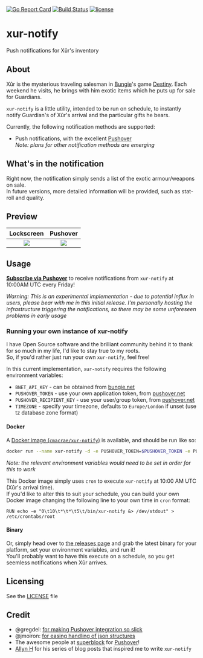 [![Go Report Card](https://goreportcard.com/badge/github.com/cmacrae/xur-notify)](https://goreportcard.com/report/github.com/cmacrae/xur-notify) [![Build Status](https://travis-ci.org/cmacrae/xur-notify.svg?branch=master)](https://travis-ci.org/cmacrae/xur-notify) [![license](http://img.shields.io/badge/license-MIT-red.svg?style=flat)](LICENSE)
# xur-notify
Push notifications for Xûr's inventory

## About
Xûr is the mysterious traveling salesman in [Bungie](https://bungie.net)'s game [Destiny](https://www.destinythegame.com/uk/en/home). Each weekend he visits, he brings with him exotic items which he puts up for sale for Guardians.  

`xur-notify` is a little utility, intended to be run on schedule, to instantly notify Guardian's of Xûr's arrival and the particular gifts he bears.

Currently, the following notification methods are supported:  
- Push notifications, with the excellent [Pushover](https://pushover.net)  
_Note: plans for other notification methods are emerging_

## What's in the notification
Right now, the notification simply sends a list of the exotic armour/weapons on sale.  
In future versions, more detailed information will be provided, such as stat-roll and quality.

## Preview
Lockscreen                 |  Pushover
:-------------------------:|:-------------------------:
![](http://i.imgur.com/j1YJwSN.png)  |  ![](http://i.imgur.com/l6dbZq4.png)

## Usage
[**Subscribe via Pushover**](https://pushover.net/subscribe/Xr-mwxq4o1v35qs8er) to receive notifications from `xur-notify` at 10:00AM UTC every Friday!  

_Warning: This is an experimental implementation - due to potential influx in users, please bear with me in this initial release. I'm personally hosting the infrastructure triggering the notifications, so there may be some unforeseen problems in early usage_

### Running your own instance of xur-notify
I have Open Source software and the brilliant community behind it to thank for so much in my life, I'd like to stay true to my roots.  
So, if you'd rather just run your own `xur-notify`, feel free!  

In this current implementation, `xur-notify` requires the following environment variables:  
- `BNET_API_KEY` - can be obtained from [bungie.net](https://www.bungie.net/en/Application)
- `PUSHOVER_TOKEN` - use your own application token, from [pushover.net](https://pushover.net)
- `PUSHOVER_RECIPIENT_KEY` - use your user/group token, from [pushover.net](https://pushover.net)
- `TIMEZONE` - specify your timezone, defaults to `Europe/London` if unset (use tz database zone format)

#### Docker
A [Docker image (`cmacrae/xur-notify`)](https://hub.docker.com/r/cmacrae/xur-notify/) is available, and should be run like so:
``` bash
docker run --name xur-notify -d -e PUSHOVER_TOKEN=$PUSHOVER_TOKEN -e PUSHOVER_RECIPIENT_KEY=$PUSHOVER_RECIPIENT_KEY -e BNET_API_KEY=$BNET_API_KEY cmacrae/xur-notify:1.0.0-alpha
```
_Note: the relevant environment variables would need to be set in order for this to work_

This Docker image simply uses `cron` to execute `xur-notify` at 10:00 AM UTC (Xûr's arrival time).  
If you'd like to alter this to suit your schedule, you can build your own Docker image changing the following line to your own time in `cron` format:  
``` cron
RUN echo -e "0\t10\t*\t*\t5\t/bin/xur-notify &> /dev/stdout" > /etc/crontabs/root
```

#### Binary
Or, simply head over to [the releases page](https://github.com/cmacrae/xur-notify/releases) and grab the latest binary for your platform, set your environment variables, and run it!  
You'll probably want to have this execute on a schedule, so you get seemless notifications when Xûr arrives.

## Licensing
See the [LICENSE](LICENSE) file

## Credit
- @gregdel: [for making Pushover integration so slick](https://github.com/gregdel/pushover)
- @jmoiron: [for easing handling of json structures](https://github.com/jmoiron/jsonq)
- The awesome people at [superblock](https://superblock.net/contact/) for [Pushover](https://pushover.net)!
- [Allyn H](http://allynh.com/blog/) for his series of blog posts that inspired me to write `xur-notify`
